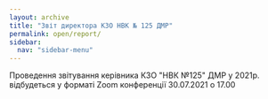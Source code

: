 ```yaml
---
layout: archive
title: "Звіт директора КЗО НВК № 125 ДМР"
permalink: open/report/
sidebar:
  nav: "sidebar-menu"
---
```


Проведення звітування керівника КЗО "НВК №125" ДМР у 2021р. відбудеться у форматі Zoom конференції 30.07.2021 о 17.00
